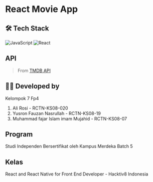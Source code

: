 # React Movie App

## 🛠️ Tech Stack

![JavaScript](https://img.shields.io/badge/javascript-%23323330.svg?style=for-the-badge&logo=javascript&logoColor=%23F7DF1E)
![React](https://img.shields.io/badge/react-%2320232a.svg?style=for-the-badge&logo=react&logoColor=%2361DAFB)

## API

> From [TMDB API](https://www.themoviedb.org/)

## 👨‍💻 Developed by

Kelompok 7 Fp4

1. Ali Rosi - RCTN-KS08-020
2. Yusron Fauzan Nasrullah - RCTN-KS08-19
3. Muhammad fajar Islam imam Mujahid - RCTN-KS08-07

## Program

Studi Independen Bersertifikat oleh Kampus Merdeka Batch 5

## Kelas

React and React Native for Front End Developer - Hacktiv8 Indonesia
